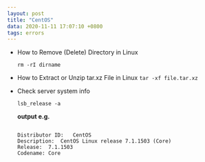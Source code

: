 ```yaml
---
layout: post
title: "CentOS"
data: 2020-11-11 17:07:10 +0800
tags: errors
---
```


- How to Remove (Delete) Directory in Linux

  `rm -rI dirname`


- How to Extract or Unzip tar.xz File in Linux
  `tar -xf file.tar.xz`
  
- Check server system info

  `lsb_release -a`

  __output e.g.__

  ````
  
  Distributor ID:	CentOS
  Description:	CentOS Linux release 7.1.1503 (Core) 
  Release:	7.1.1503
  Codename:	Core
  ````

  

  

  

